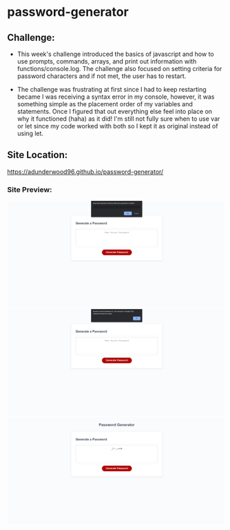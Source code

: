 # password-generator

## Challenge:
- This week's challenge introduced the basics of javascript and how to use prompts, commands, arrays, and print out information with functions/console.log. The challenge also focused on setting criteria for password characters and if not met, the user has to restart. 

- The challenge was frustrating at first since I had to keep restarting became I was receiving a syntax error in my console, however, it was something simple as the placement order of my variables and statements. Once I figured that out everything else feel into place on why it functioned (haha) as it did! I'm still not fully sure when to use var or let since my code worked with both so I kept it as original instead of using let. 

## Site Location:
https://adunderwood96.github.io/password-generator/

### Site Preview:

![Start of Generating PWD](https://github.com/adunderwood96/password-generator/blob/ebdc4fad73b77cc4d7ed11aadf0e7ef4f73e182b/assets/images/start.png)
![Restart due to insufficient character length](https://github.com/adunderwood96/password-generator/blob/ebdc4fad73b77cc4d7ed11aadf0e7ef4f73e182b/assets/images/restart.png)
![Final Result:Randomized PWD](https://github.com/adunderwood96/password-generator/blob/ebdc4fad73b77cc4d7ed11aadf0e7ef4f73e182b/assets/images/result.png)